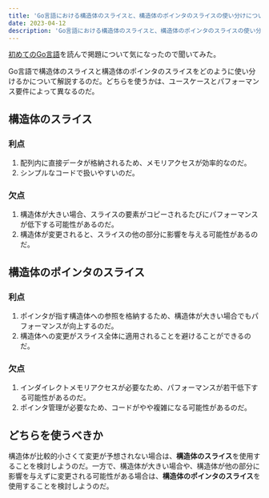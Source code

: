 ```yaml
---
title: 'Go言語における構造体のスライスと、構造体のポインタのスライスの使い分けについてハム太郎(ChatGPT)にまとめてもらったもの'
date: 2023-04-12
description: 'Go言語における構造体のスライスと、構造体のポインタのスライスの使い分けについてハム太郎(ChatGPT)にまとめてもらったもの'
---
```


[初めてのGo言語](https://www.oreilly.co.jp/books/9784814400041/)を読んで掲題について気になったので聞いてみた。

Go言語で構造体のスライスと構造体のポインタのスライスをどのように使い分けるかについて解説するのだ。どちらを使うかは、ユースケースとパフォーマンス要件によって異なるのだ。

## 構造体のスライス

### 利点

1. 配列内に直接データが格納されるため、メモリアクセスが効率的なのだ。
2. シンプルなコードで扱いやすいのだ。

### 欠点

1. 構造体が大きい場合、スライスの要素がコピーされるたびにパフォーマンスが低下する可能性があるのだ。
2. 構造体が変更されると、スライスの他の部分に影響を与える可能性があるのだ。

## 構造体のポインタのスライス

### 利点

1. ポインタが指す構造体への参照を格納するため、構造体が大きい場合でもパフォーマンスが向上するのだ。
2. 構造体への変更がスライス全体に適用されることを避けることができるのだ。

### 欠点

1. インダイレクトメモリアクセスが必要なため、パフォーマンスが若干低下する可能性があるのだ。
2. ポインタ管理が必要なため、コードがやや複雑になる可能性があるのだ。

## どちらを使うべきか

構造体が比較的小さくて変更が予想されない場合は、**構造体のスライス**を使用することを検討しようのだ。一方で、構造体が大きい場合や、構造体が他の部分に影響を与えずに変更される可能性がある場合は、**構造体のポインタのスライス**を使用することを検討しようのだ。
